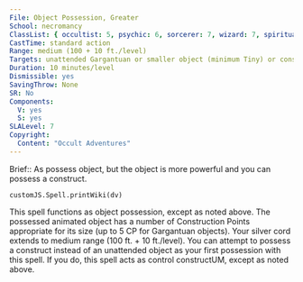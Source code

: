 ```yaml
---
File: Object Possession, Greater
School: necromancy
ClassList: { occultist: 5, psychic: 6, sorcerer: 7, wizard: 7, spiritualist: 6, witch: 7 }
CastTime: standard action
Range: medium (100 + 10 ft./level)
Targets: unattended Gargantuan or smaller object (minimum Tiny) or construct
Duration: 10 minutes/level
Dismissible: yes
SavingThrow: None
SR: No
Components:
  V: yes
  S: yes
SLALevel: 7
Copyright:
  Content: "Occult Adventures"
---
```

Brief:: As possess object, but the object is more powerful and you can possess a construct.

```dataviewjs
customJS.Spell.printWiki(dv)
```

This spell functions as object possession, except as noted above. The possessed animated object has a number of Construction Points appropriate for its size (up to 5 CP for Gargantuan objects). Your silver cord extends to medium range (100 ft. + 10 ft./level).  You can attempt to possess a construct instead of an unattended object as your first possession with this spell. If you do, this spell acts as control constructUM, except as noted above.
